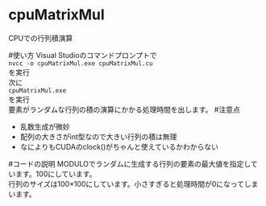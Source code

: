 cpuMatrixMul
======

CPUでの行列積演算

#使い方
Visual Studioのコマンドプロンプトで  
`nvcc -o cpuMatrixMul.exe cpuMatrixMul.cu`  
を実行  
次に  
`cpuMatrixMul.exe`  
を実行  
要素がランダムな行列の積の演算にかかる処理時間を出します。
#注意点
* 乱数生成が微妙
* 配列の大きさがint型なので大きい行列の積は無理
* なによりもCUDAのclock()がちゃんと使えているかわからない

#コードの説明
MODULOでランダムに生成する行列の要素の最大値を指定しています。100にしています。  
行列のサイズは100×100にしています。小さすぎると処理時間が0になってしまいます。
